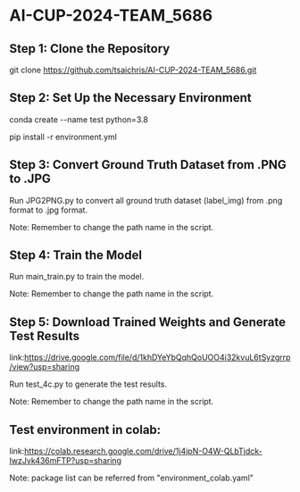 # AI-CUP-2024-TEAM_5686

## Step 1: Clone the Repository

git clone <https://github.com/tsaichris/AI-CUP-2024-TEAM_5686.git>

## Step 2: Set Up the Necessary Environment
conda create --name test python=3.8

pip install -r environment.yml

## Step 3: Convert Ground Truth Dataset from .PNG to .JPG

Run JPG2PNG.py to convert all ground truth dataset (label_img) from .png format to .jpg format.

Note: Remember to change the path name in the script.

## Step 4: Train the Model
Run main_train.py to train the model.

Note: Remember to change the path name in the script.

## Step 5: Download Trained Weights and Generate Test Results
link:https://drive.google.com/file/d/1khDYeYbQqhQoUOO4i32kvuL6tSyzgrrp/view?usp=sharing

Run test_4c.py to generate the test results.

Note: Remember to change the path name in the script.

## Test environment in colab:
link:https://colab.research.google.com/drive/1j4ipN-O4W-QLbTjdck-IwzJvk436mFTP?usp=sharing

Note: package list can be referred from "environment_colab.yaml"
